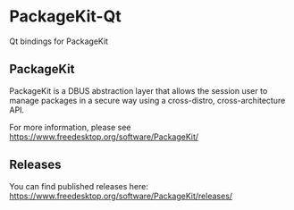 # PackageKit-Qt
Qt bindings for PackageKit

## PackageKit
PackageKit is a DBUS abstraction layer that allows the session user to manage
packages in a secure way using a cross-distro, cross-architecture API.

For more information, please see https://www.freedesktop.org/software/PackageKit/

## Releases

You can find published releases here: https://www.freedesktop.org/software/PackageKit/releases/
